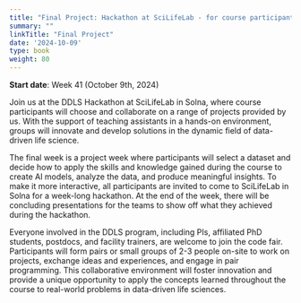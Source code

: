 ```yaml
---
title: "Final Project: Hackathon at SciLifeLab - for course participants and DDLS fellows"
summary: ""
linkTitle: "Final Project"
date: '2024-10-09'
type: book
weight: 80
---
```


**Start date**: Week 41 (October 9th, 2024)

Join us at the DDLS Hackathon at SciLifeLab in Solna, where course participants will choose and collaborate on a range of projects provided by us. With the support of teaching assistants in a hands-on environment, groups will innovate and develop solutions in the dynamic field of data-driven life science.

The final week is a project week where participants will select a dataset and decide how to apply the skills and knowledge gained during the course to create AI models, analyze the data, and produce meaningful insights. To make it more interactive, all participants are invited to come to SciLifeLab in Solna for a week-long hackathon. At the end of the week, there will be concluding presentations for the teams to show off what they achieved during the hackathon.

Everyone involved in the DDLS program, including PIs, affiliated PhD students, postdocs, and facility trainers, are welcome to join the code fair. Participants will form pairs or small groups of 2-3 people on-site to work on projects, exchange ideas and experiences, and engage in pair programming. This collaborative environment will foster innovation and provide a unique opportunity to apply the concepts learned throughout the course to real-world problems in data-driven life sciences.
